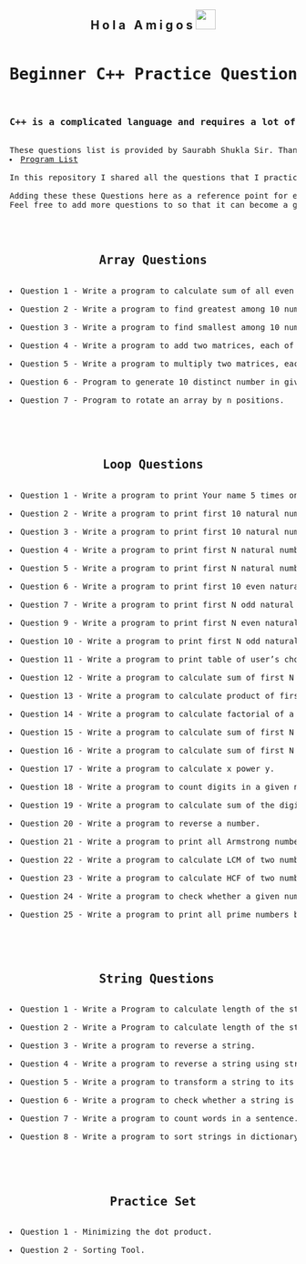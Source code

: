 
<h2 align="center">H o l a &nbsp; A m i g o s <img src="https://media.giphy.com/media/hvRJCLFzcasrR4ia7z/giphy.gif" width="35px"></h2>


<pre>
<h1 align="center">Beginner C++ Practice Questions</h1>
<h3>C++ is a complicated language and requires a lot of practice to ace in it.</h3>
These questions list is provided by Saurabh Shukla Sir. Thank you so much sir for helping us with this.
<li><a href="https://www.mysirg.com/programming-examples/c-programs/">Program List</a></li>
In this repository I shared all the questions that I practiced that helped me improve my C++.

Adding these these Questions here as a reference point for everyone.
Feel free to add more questions to so that it can become a great learning source.



<h2 align="center"> Array Questions </h2>
<li>Question 1 - Write a program to calculate sum of all even numbers and sum of all odd numbers.</li>
<li>Question 2 - Write a program to find greatest among 10 numbers.</li>
<li>Question 3 - Write a program to find smallest among 10 numbers.</li>
<li>Question 4 - Write a program to add two matrices, each of order 3×3.</li>
<li>Question 5 - Write a program to multiply two matrices, each of order 3×3.</li>
<li>Question 6 - Program to generate 10 distinct number in given range.</li>
<li>Question 7 - Program to rotate an array by n positions.</li>



<h2 align="center"> Loop Questions </h2>
<li>Question 1 - Write a program to print Your name 5 times on the screen.</li>
<li>Question 2 - Write a program to print first 10 natural numbers.</li>
<li>Question 3 - Write a program to print first 10 natural numbers in reverse order.</li>
<li>Question 4 - Write a program to print first N natural numbers.</li>
<li>Question 5 - Write a program to print first N natural numbers in reverse order.</li>
<li>Question 6 - Write a program to print first 10 even natural numbers.</li>
<li>Question 7 - Write a program to print first N odd natural numbers.</li>
<li>Question 9 - Write a program to print first N even natural numbers in reverse order.</li>
<li>Question 10 - Write a program to print first N odd natural numbers in reverse order.</li>
<li>Question 11 - Write a program to print table of user’s choice.</li>
<li>Question 12 - Write a program to calculate sum of first N natural numbers.</li>
<li>Question 13 - Write a program to calculate product of first N natural numbers</li>
<li>Question 14 - Write a program to calculate factorial of a number.</li>
<li>Question 15 - Write a program to calculate sum of first N even natural numbers.</li>
<li>Question 16 - Write a program to calculate sum of first N odd natural numbers.</li>
<li>Question 17 - Write a program to calculate x power y.</li>
<li>Question 18 - Write a program to count digits in a given number.</li>
<li>Question 19 - Write a program to calculate sum of the digits of a given number.</li>
<li>Question 20 - Write a program to reverse a number.</li>
<li>Question 21 - Write a program to print all Armstrong numbers under 1000.</li>
<li>Question 22 - Write a program to calculate LCM of two numbers.</li>
<li>Question 23 - Write a program to calculate HCF of two numbers.</li>
<li>Question 24 - Write a program to check whether a given number is prime or not.</li>
<li>Question 25 - Write a program to print all prime numbers between two given numbers.</li>



<h2 align="center"> String Questions</h2>
<li>Question 1 - Write a Program to calculate length of the string.</li>
<li>Question 2 - Write a Program to calculate length of the string using strlen() function.</li>
<li>Question 3 - Write a program to reverse a string.</li>
<li>Question 4 - Write a program to reverse a string using strrev() function.</li>
<li>Question 5 - Write a program to transform a string to its uppercase.</li>
<li>Question 6 - Write a program to check whether a string is palindrome or not.</li>
<li>Question 7 - Write a program to count words in a sentence.</li>
<li>Question 8 - Write a program to sort strings in dictionary order.</li>



<h2 align="center">Practice Set</h2>
<li>Question 1 - Minimizing the dot product.</li>
<li>Question 2 - Sorting Tool.</li>
</pre>
